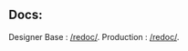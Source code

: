 ## Docs:

Designer Base : [/redoc/](https://www.figma.com/file/TnG3ndmQZx5BPK29Lsk4Yg/Notetaking?node-id=1%3A2).
Production : [/redoc/](https://note-taking-web.netlify.com/).
